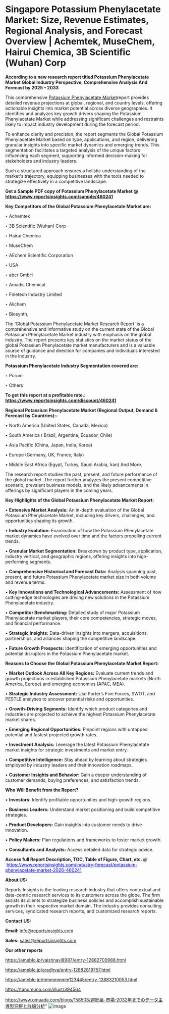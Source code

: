 # Singapore Potassium Phenylacetate Market: Size, Revenue Estimates, Regional Analysis, and Forecast Overview | Achemtek, MuseChem, Hairui Chemica, 3B Scientific (Wuhan) Corp

<strong>According to a new research report titled Potassium Phenylacetate Market Global Industry Perspective, Comprehensive Analysis And Forecast by 2025 – 2033</strong>

This comprehensive <a href=https://www.reportsinsights.com/sample/460241>Potassium Phenylacetate Market</a>report provides detailed revenue projections at global, regional, and country levels, offering actionable insights into market potential across diverse geographies. It identifies and analyzes key growth drivers shaping the Potassium Phenylacetate Market while addressing significant challenges and restraints likely to impact industry development during the forecast period.

To enhance clarity and precision, the report segments the Global Potassium Phenylacetate Market based on type, applications, and region, delivering granular insights into specific market dynamics and emerging trends. This segmentation facilitates a targeted analysis of the unique factors influencing each segment, supporting informed decision-making for stakeholders and industry leaders.

Such a structured approach ensures a holistic understanding of the market's trajectory, equipping businesses with the tools needed to strategize effectively in a competitive landscape.

<strong>Get a Sample PDF copy of Potassium Phenylacetate Market </strong><strong>@<a href=https://www.reportsinsights.com/sample/460241 style=color:#0000ff;> https://www.reportsinsights.com/sample/460241</a></strong></font>

<strong>Key Competitors of the Global Potassium Phenylacetate Market are:</strong>

‣ Achemtek

‣ 3B Scientific (Wuhan) Corp

‣ Hairui Chemica

‣ MuseChem

‣ AEchem Scientific Corporation

‣ USA

‣ abcr GmbH

‣ Amadis Chemical

‣ Finetech Industry Limited

‣ Alichem

‣ Biosynth,

The ‘Global Potassium Phenylacetate Market Research Report’ is a comprehensive and informative study on the current state of the Global Potassium Phenylacetate Market industry with emphasis on the global industry. The report presents key statistics on the market status of the global Potassium Phenylacetate market manufacturers and is a valuable source of guidance and direction for companies and individuals interested in the industry.

<strong>Potassium Phenylacetate Industry Segmentation covered are:</strong>

‣ Purum

‣ Others

<strong>To get this report at a profitable rate.: <a href=https://www.reportsinsights.com/discount/460241 style=color:#0000ff;>https://www.reportsinsights.com/discount/460241</a></strong></font>

<strong>Regional Potassium Phenylacetate Market (Regional Output, Demand &amp; Forecast by Countries):-</strong>

• North America (United States, Canada, Mexico)

• South America ( Brazil, Argentina, Ecuador, Chile)

• Asia Pacific (China, Japan, India, Korea)

• Europe (Germany, UK, France, Italy)

• Middle East Africa (Egypt, Turkey, Saudi Arabia, Iran) And More.

The research report studies the past, present, and future performance of the global market. The report further analyzes the present competitive scenario, prevalent business models, and the likely advancements in offerings by significant players in the coming years.

<strong>Key Highlights of the Global Potassium Phenylacetate Market Report:</strong>

• <strong>Extensive Market Analysis:</strong> An in-depth evaluation of the Global Potassium Phenylacetate Market, including key drivers, challenges, and opportunities shaping its growth.

• <strong>Industry Evolution:</strong> Examination of how the Potassium Phenylacetate market dynamics have evolved over time and the factors propelling current trends.

• <strong>Granular Market Segmentation:</strong> Breakdown by product type, application, industry vertical, and geographic regions, offering insights into high-performing segments.

• <strong>Comprehensive Historical and Forecast Data:</strong> Analysis spanning past, present, and future Potassium Phenylacetate market size in both volume and revenue terms.

• <strong>Key Innovations and Technological Advancements:</strong> Assessment of how cutting-edge technologies are driving new solutions in the Potassium Phenylacetate industry.

• <strong>Competitor Benchmarking:</strong> Detailed study of major Potassium Phenylacetate market players, their core competencies, strategic moves, and financial performance.

• <strong>Strategic Insights:</strong> Data-driven insights into mergers, acquisitions, partnerships, and alliances shaping the competitive landscape.

• <strong>Future Growth Prospects:</strong> Identification of emerging opportunities and potential disruptors in the Potassium Phenylacetate market.

<strong>Reasons to Choose the Global Potassium Phenylacetate Market Report:</strong>

• <strong>Market Outlook Across All Key Regions:</strong> Evaluate current trends and growth projections in established Potassium Phenylacetate markets (North America, Europe) and emerging economies (APAC, MEA).

• <strong>Strategic Industry Assessment:</strong> Use Porter’s Five Forces, SWOT, and PESTLE analyses to uncover potential risks and opportunities.

• <strong>Growth-Driving Segments:</strong> Identify which product categories and industries are projected to achieve the highest Potassium Phenylacetate market shares.

• <strong>Emerging Regional Opportunities:</strong> Pinpoint regions with untapped potential and fastest projected growth rates.

• <strong>Investment Analysis:</strong> Leverage the latest Potassium Phenylacetate market insights for strategic investments and market entry.

• <strong>Competitive Intelligence:</strong> Stay ahead by learning about strategies employed by industry leaders and their innovation roadmaps.

• <strong>Customer Insights and Behavior:</strong> Gain a deeper understanding of customer demands, buying preferences, and satisfaction trends.

<strong>Who Will Benefit from the Report?</strong>

• <strong>Investors:</strong> Identify profitable opportunities and high-growth regions.

• <strong>Business Leaders:</strong> Understand market positioning and build competitive strategies.

• <strong>Product Developers:</strong> Gain insights into customer needs to drive innovation.

• <strong>Policy Makers:</strong> Plan regulations and frameworks to foster market growth.

• <strong>Consultants and Analysts:</strong> Access detailed data for strategic advice.
</ul>
<strong>Access full Report Description, TOC, Table of Figure, Chart, etc. </strong>@  <a href=https://www.reportsinsights.com/industry-forecast/potassium-phenylacetate-market-2026-460241 style=color:#0000ff;>https://www.reportsinsights.com/industry-forecast/potassium-phenylacetate-market-2026-460241</a></font>

<strong><strong>About US</strong>:</strong>

Reports Insights is the leading research industry that offers contextual and data-centric research services to its customers across the globe. The firm assists its clients to strategize business policies and accomplish sustainable growth in their respective market domain. The industry provides consulting services, syndicated research reports, and customized research reports.

<strong>Contact US:</strong>

<p class=""""><b>Email:</b> <a href=mailto:info@reportsinsights.com>info@reportsinsights.com</a></p>
<p class=""""><b>Sales:</b> <a href=mailto:sales@reportsinsights.com>sales@reportsinsights.com</a></p>

<strong>Our other reports</strong>

<a href=https://ameblo.jp/vaishnavi8987/entry-12882700988.html>https://ameblo.jp/vaishnavi8987/entry-12882700988.html</a>

<a href=https://ameblo.jp/aradhya/entry-12882819757.html>https://ameblo.jp/aradhya/entry-12882819757.html</a>

<a href=https://ameblo.jp/mmmmmmm123445/entry-12883210053.html>https://ameblo.jp/mmmmmmm123445/entry-12883210053.html</a>

<a href=https://tanomuno.com/illust/394564>https://tanomuno.com/illust/394564</a>

<a href=https://www.omaada.com/blogs/158503/避妊薬-市場-2032年までのデータ主導型洞察と詳細分析>https://www.omaada.com/blogs/158503/避妊薬-市場-2032年までのデータ主導型洞察と詳細分析</a>"
![image](https://github.com/user-attachments/assets/55a96473-8897-428a-a8b4-3186be1c4970)
